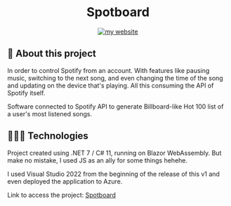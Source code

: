 <div align="center"> 
  <h1> Spotboard </h1>
<a href="https://luizcamargo.dev" target="blank"><img src="https://img.shields.io/badge/Get%20to%20know%20me%20better-My%20Website-purple" alt="my website"/></a>
</div>


## 🚀 About this project

In order to control Spotify from an account. With features like pausing music, switching to the next song, and even changing the time of the song and updating on the device that's playing. All this consuming the API of Spotify itself.

Software connected to Spotify API to generate Billboard-like Hot 100 list of a user's most listened songs.

## 🧑🏻‍💻 Technologies 

Project created using .NET 7 / C# 11, running on Blazor WebAssembly. But make no mistake, I used JS as an ally for some things hehehe.

I used Visual Studio 2022 from the beginning of the release of this v1 and even deployed the application to Azure.

Link to access the project: <a href="https://spotboard.azurewebsites.net/" taret="blank"> Spotboard </a>
